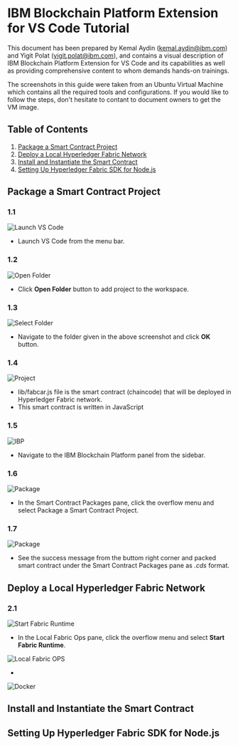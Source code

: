 # IBM Blockchain Platform Extension for VS Code Tutorial

This document has been prepared by Kemal Aydin (kemal.aydin@ibm.com) and Yigit Polat (yigit.polat@ibm.com), and contains a visual description of IBM Blockchain Platform Extension for VS Code and its capabilities as well as providing comprehensive content to whom demands hands-on trainings.

The screenshots in this guide were taken from an Ubuntu Virtual Machine which contains all the required tools and configurations. If you would like to follow the steps, don't hesitate to contant to document owners to get the VM image.

## Table of Contents

1. [Package a Smart Contract Project](#Package-a-Smart-Contract-Project)
2. [Deploy a Local Hyperledger Fabric Network](#Deploy-a-Local-Hyperledger-Fabric-Network)
3. [Install and Instantiate the Smart Contract](#Install-and-Instantiate-the-Smart-Contract)
4. [Setting Up Hyperledger Fabric SDK for Node.js](#Setting-Up-Hyperledger-Fabric-SDK-for-Node.js)

## Package a Smart Contract Project

### 1.1
![Launch VS Code](https://raw.githubusercontent.com/yigitpolat/VSCode_IBP_Tutorial/master/screenshots/1.png "Launch VS Code")

- Launch VS Code from the menu bar.

### 1.2

![Open Folder](https://raw.githubusercontent.com/yigitpolat/VSCode_IBP_Tutorial/master/screenshots/2.png "Open Folder")

- Click **Open Folder** button to add project to the workspace.

### 1.3

![Select Folder](https://raw.githubusercontent.com/yigitpolat/VSCode_IBP_Tutorial/master/screenshots/3.png "Select Folder")

- Navigate to the folder given in the above screenshot and click **OK** button.

### 1.4

![Project](https://raw.githubusercontent.com/yigitpolat/VSCode_IBP_Tutorial/master/screenshots/4.png "Project")

- lib/fabcar.js file is the smart contract (chaincode) that will be deployed in Hyperledger Fabric network.
- This smart contract is written in JavaScript

### 1.5

![IBP](https://raw.githubusercontent.com/yigitpolat/VSCode_IBP_Tutorial/master/screenshots/5.png "IBP")

- Navigate to the IBM Blockchain Platform panel from the sidebar.

### 1.6

![Package](https://raw.githubusercontent.com/yigitpolat/VSCode_IBP_Tutorial/master/screenshots/6.png "Package")

- In the Smart Contract Packages pane, click the overflow menu and select Package a Smart Contract Project.

### 1.7

![Package](https://raw.githubusercontent.com/yigitpolat/VSCode_IBP_Tutorial/master/screenshots/7.png "Package")

- See the success message from the buttom right corner and packed smart contract under the Smart Contract Packages pane as *.cds* format.

## Deploy a Local Hyperledger Fabric Network

### 2.1

![Start Fabric Runtime](https://raw.githubusercontent.com/yigitpolat/VSCode_IBP_Tutorial/master/screenshots/9.png "Start Fabric Runtime")

- In the Local Fabric Ops pane, click the overflow menu and select **Start Fabric Runtime**.

![Local Fabric OPS](https://raw.githubusercontent.com/yigitpolat/VSCode_IBP_Tutorial/master/screenshots/11.png "Local Fabric OPS")

- 

![Docker](https://raw.githubusercontent.com/yigitpolat/VSCode_IBP_Tutorial/master/screenshots/12.png "Docker")

## Install and Instantiate the Smart Contract



## Setting Up Hyperledger Fabric SDK for Node.js
